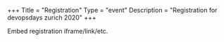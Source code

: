 +++
Title = "Registration"
Type = "event"
Description = "Registration for devopsdays zurich 2020"
+++

<div style="width:100%; text-align:left;">

Embed registration iframe/link/etc.
</div></div>
</div>
